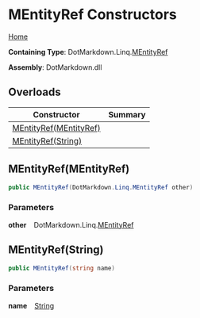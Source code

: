 # MEntityRef Constructors

[Home](../../../../README.md)

**Containing Type**: DotMarkdown\.Linq\.[MEntityRef](../README.md)

**Assembly**: DotMarkdown\.dll

## Overloads

| Constructor | Summary |
| ----------- | ------- |
| [MEntityRef(MEntityRef)](#DotMarkdown_Linq_MEntityRef__ctor_DotMarkdown_Linq_MEntityRef_) | |
| [MEntityRef(String)](#DotMarkdown_Linq_MEntityRef__ctor_System_String_) | |

## MEntityRef\(MEntityRef\) <a name="DotMarkdown_Linq_MEntityRef__ctor_DotMarkdown_Linq_MEntityRef_"></a>

```csharp
public MEntityRef(DotMarkdown.Linq.MEntityRef other)
```

### Parameters

**other** &ensp; DotMarkdown\.Linq\.[MEntityRef](../README.md)

## MEntityRef\(String\) <a name="DotMarkdown_Linq_MEntityRef__ctor_System_String_"></a>

```csharp
public MEntityRef(string name)
```

### Parameters

**name** &ensp; [String](https://docs.microsoft.com/en-us/dotnet/api/system.string)